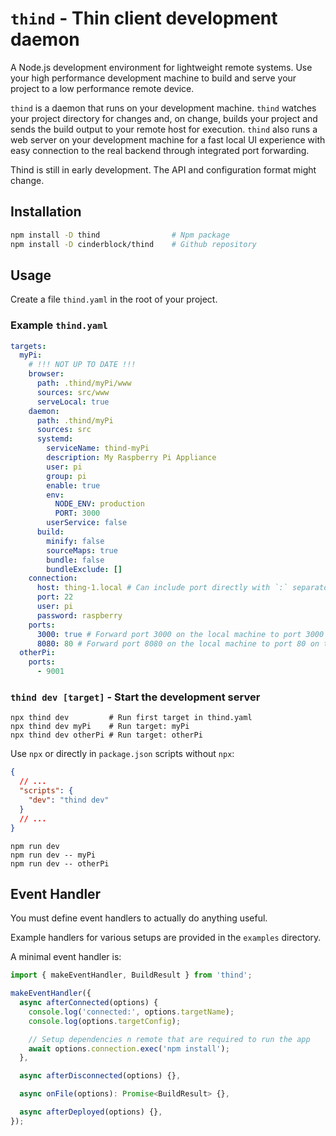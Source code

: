 # `thind` - Thin client development daemon

A Node.js development environment for lightweight remote systems.
Use your high performance development machine to build and serve your project to a low performance remote device.

`thind` is a daemon that runs on your development machine.
`thind` watches your project directory for changes and, on change, builds your project and sends the build output to your remote host for execution.
`thind` also runs a web server on your development machine for a fast local UI experience with easy connection to the real backend through integrated port forwarding.

Thind is still in early development.
The API and configuration format might change.

## Installation

```bash
npm install -D thind                # Npm package
npm install -D cinderblock/thind    # Github repository
```

## Usage

Create a file `thind.yaml` in the root of your project.

### Example `thind.yaml`

```yaml
targets:
  myPi:
    # !!! NOT UP TO DATE !!!
    browser:
      path: .thind/myPi/www
      sources: src/www
      serveLocal: true
    daemon:
      path: .thind/myPi
      sources: src
      systemd:
        serviceName: thind-myPi
        description: My Raspberry Pi Appliance
        user: pi
        group: pi
        enable: true
        env:
          NODE_ENV: production
          PORT: 3000
        userService: false
      build:
        minify: false
        sourceMaps: true
        bundle: false
        bundleExclude: []
    connection:
      host: thing-1.local # Can include port directly with `:` separator. Takes precedence over `port` property.
      port: 22
      user: pi
      password: raspberry
    ports:
      3000: true # Forward port 3000 on the local machine to port 3000 on the remote machine.
      8080: 80 # Forward port 8080 on the local machine to port 80 on the remote machine.
  otherPi:
    ports:
      - 9001
```

### `thind dev [target]` - Start the development server

```
npx thind dev         # Run first target in thind.yaml
npx thind dev myPi    # Run target: myPi
npx thind dev otherPi # Run target: otherPi
```

Use `npx` or directly in `package.json` scripts without `npx`:

```json
{
  // ...
  "scripts": {
    "dev": "thind dev"
  }
  // ...
}
```

```
npm run dev
npm run dev -- myPi
npm run dev -- otherPi
```

## Event Handler

You must define event handlers to actually do anything useful.

Example handlers for various setups are provided in the `examples` directory.

A minimal event handler is:

```ts
import { makeEventHandler, BuildResult } from 'thind';

makeEventHandler({
  async afterConnected(options) {
    console.log('connected:', options.targetName);
    console.log(options.targetConfig);

    // Setup dependencies n remote that are required to run the app
    await options.connection.exec('npm install');
  },

  async afterDisconnected(options) {},

  async onFile(options): Promise<BuildResult> {},

  async afterDeployed(options) {},
});
```
